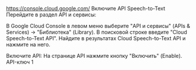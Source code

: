 https://console.cloud.google.com/
Включите API Speech-to-Text
Перейдите в раздел API и сервисы:

В Google Cloud Console в левом меню выберите "API и сервисы" (APIs & Services) → "Библиотека" (Library).
В поисковой строке введите "Cloud Speech-to-Text API".
Найдите в результатах Cloud Speech-to-Text API и нажмите на него.

Включите API:
На странице API нажмите кнопку "Включить" (Enable).
API-ключ 1



